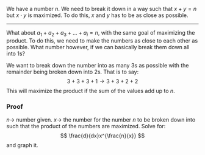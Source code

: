 We have a number $n$. We need to break it down in a way such that $x+y=n$ but $x \cdot y$ is maximized.
To do this, $x$ and $y$ has to be as close as possible.

---
What about $a_1 + a_2 + a_3 + ... + a_i = n$, with the same goal of maximizing the product. To do this, we need to make the numbers as close to each other as possible. What number however, if we can basically break them down all into 1s? 

We want to break down the number into as many 3s as possible with the remainder being broken down into 2s. That is to say:
$$
3 + 3 + 3 + 1 \rightarrow 3 + 3 + 2 + 2
$$
This will maximize the product if the sum of the values add up to $n$.
### Proof
$n\rightarrow$ number given.
$x\rightarrow$ the number for the number $n$ to be broken down into such that the product of the numbers are maximized. Solve for:
$$
\frac{d}{dx}x^{\frac{n}{x}}
$$
and graph it.